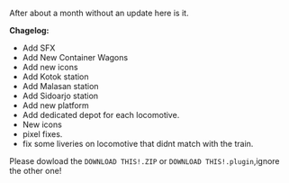 After about a month without an update here is it.

**Chagelog:**

- Add SFX
- Add New Container Wagons
- Add new icons
- Add Kotok station
- Add Malasan station
- Add Sidoarjo station
- Add new platform
- Add dedicated depot for each locomotive.
- New icons
- pixel fixes.
- fix some liveries on locomotive that didnt match with the train.


Please dowload the ```DOWNLOAD THIS!.ZIP``` or ```DOWNLOAD THIS!.plugin```,ignore the other one!